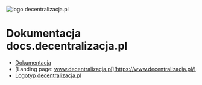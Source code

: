 ![logo decentralizacja.pl](http://logo.decentralizacja.pl/1/cover.png)



# Dokumentacja docs.decentralizacja.pl
+ [Dokumentacja](https://docs.decentralizacja.pl/)
+ [Landing page: www.decentralizacja.pl](https://www.decentralizacja.pl/)
+ [Logotyp decentralizacja.pl](https://logo.decentralizacja.pl/)


